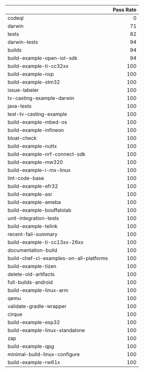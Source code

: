 |                                         |   Pass Rate |
|:----------------------------------------|------------:|
| codeql                                  |           0 |
| darwin                                  |          71 |
| tests                                   |          82 |
| darwin-tests                            |          94 |
| builds                                  |          94 |
| build-example-open-iot-sdk              |          94 |
| build-example-ti-cc32xx                 |         100 |
| build-example-nxp                       |         100 |
| build-example-stm32                     |         100 |
| issue-labeler                           |         100 |
| tv-casting-example-darwin               |         100 |
| java-tests                              |         100 |
| test-tv-casting-example                 |         100 |
| build-example-mbed-os                   |         100 |
| build-example-infineon                  |         100 |
| bloat-check                             |         100 |
| build-example-nuttx                     |         100 |
| build-example-nrf-connect-sdk           |         100 |
| build-example-mw320                     |         100 |
| build-example-i-mx-linux                |         100 |
| lint-code-base                          |         100 |
| build-example-efr32                     |         100 |
| build-example-asr                       |         100 |
| build-example-ameba                     |         100 |
| build-example-bouffalolab               |         100 |
| unit-integration-tests                  |         100 |
| build-example-telink                    |         100 |
| recent-fail-summary                     |         100 |
| build-example-ti-cc13xx-26xx            |         100 |
| documentation-build                     |         100 |
| build-chef-ci-examples-on-all-platforms |         100 |
| build-example-tizen                     |         100 |
| delete-old-artifacts                    |         100 |
| full-builds-android                     |         100 |
| build-example-linux-arm                 |         100 |
| qemu                                    |         100 |
| validate-gradle-wrapper                 |         100 |
| cirque                                  |         100 |
| build-example-esp32                     |         100 |
| build-example-linux-standalone          |         100 |
| zap                                     |         100 |
| build-example-qpg                       |         100 |
| minimal-build-linux-configure           |         100 |
| build-example-rw61x                     |         100 |